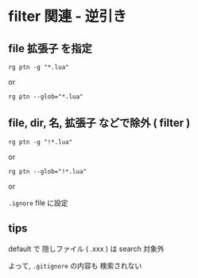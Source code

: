 
# filter 関連  -  逆引き


## file 拡張子 を指定

```
rg ptn -g "*.lua"
```

or

```
rg ptn --glob="*.lua"
```


## file, dir, 名, 拡張子 などで除外 ( filter )

```
rg ptn -g "!*.lua"
```

or

```
rg ptn --glob="!*.lua"
```

or

`.ignore` file に設定



## tips

default で 隠しファイル ( .xxx ) は search 対象外

よって, `.gitignore` の内容も 検索されない


